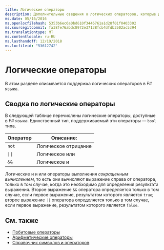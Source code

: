 ```yaml
---
title: Логические операторы
description: Дополнительные сведения о логических операторов, которые доступны в F# языка программирования.
ms.date: 05/16/2016
ms.openlocfilehash: 5353b6ec6a0bd610f3446761a1d28f01f0403302
ms.sourcegitcommit: fa38fe76abdc8972e37138fcb4dfdb3502ac5394
ms.translationtype: MT
ms.contentlocale: ru-RU
ms.lasthandoff: 12/19/2018
ms.locfileid: "53612742"
---
```

# <a name="boolean-operators"></a>Логические операторы

В этом разделе описывается поддержка логических операторов в F# языка.

## <a name="summary-of-boolean-operators"></a>Сводка по логические операторы

В следующей таблице перечислены логические операторы, доступные в F# языка. Единственный тип, поддерживаемый эти операторы — `bool` типа.

|Оператор|Описание:|
|--------|-----------|
|`not`|Логическое отрицание|
|<code>&#124;&#124;</code>|Логическое или|
|`&&`|Логическое и|

Логические и и или операторы выполнения *сокращенным вычислением*, то есть они вычисляют выражение справа от оператора, только в том случае, когда это необходимо для определения результата выражения. Второе выражение `&&` оператора определяется только в том случае, если первое выражение, результатом которого является `true`; второе выражение `||` оператора определяется только в том случае, если первое выражение, результатом которого является `false`.

## <a name="see-also"></a>См. также

- [Побитовые операторы](bitwise-operators.md)
- [Арифметические операторы](arithmetic-operators.md)
- [Справочник символов и операторов](index.md)